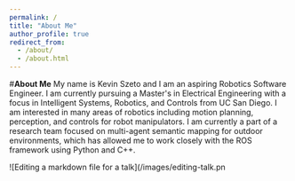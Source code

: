 ```yaml
---
permalink: /
title: "About Me"
author_profile: true
redirect_from: 
  - /about/
  - /about.html
---
```


#**About Me**
My name is Kevin Szeto and I am an aspiring Robotics Software Engineer. I am currently pursuing a Master's in Electrical Engineering with a focus in Intelligent Systems, Robotics, and Controls from UC San Diego. I am interested in many areas of robotics including motion planning, perception, and controls for robot manipulators. I am currently a part of a research team focused on multi-agent semantic mapping for outdoor environments, which has allowed me to work closely with the ROS framework using Python and C++. 

![Editing a markdown file for a talk](/images/editing-talk.pn
